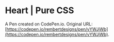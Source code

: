 # Heart | Pure CSS

A Pen created on CodePen.io. Original URL: [https://codepen.io/rembertdesigns/pen/vYWJjWb](https://codepen.io/rembertdesigns/pen/vYWJjWb).

